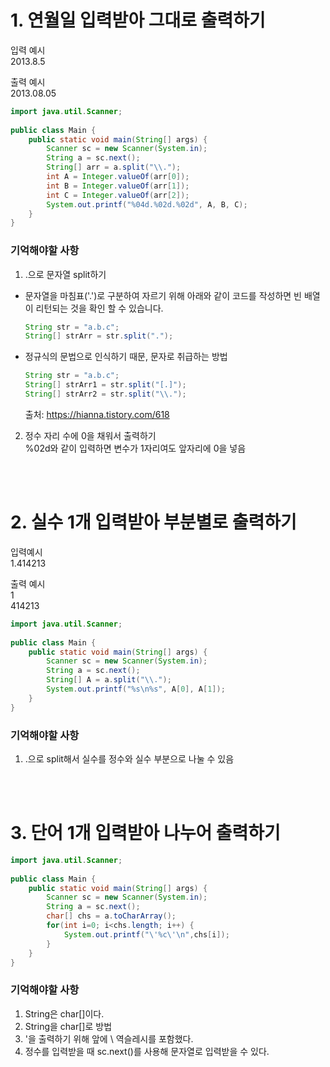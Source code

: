 # 1. 연월일 입력받아 그대로 출력하기 
입력 예시   
2013.8.5

출력 예시    
2013.08.05
~~~java 
import java.util.Scanner;
 
public class Main {
    public static void main(String[] args) {
        Scanner sc = new Scanner(System.in);
        String a = sc.next();
        String[] arr = a.split("\\.");
        int A = Integer.valueOf(arr[0]);
        int B = Integer.valueOf(arr[1]);
        int C = Integer.valueOf(arr[2]);
        System.out.printf("%04d.%02d.%02d", A, B, C);
    }
}

~~~
### 기억해야할 사항
1. .으로 문자열 split하기   
  * 문자열을 마침표('.')로 구분하여 자르기 위해 아래와 같이 코드를 작성하면 빈 배열이 리턴되는 것을 확인 할 수 있습니다.
    ~~~java
    String str = "a.b.c";
    String[] strArr = str.split(".");
    ~~~
   * 정규식의 문법으로 인식하기 때문, 문자로 취급하는 방법
        ~~~java
        String str = "a.b.c";
        String[] strArr1 = str.split("[.]");
        String[] strArr2 = str.split("\\.");
        ~~~
        출처: https://hianna.tistory.com/618    

2. 정수 자리 수에 0을 채워서 출력하기   
   %02d와 같이 입력하면 변수가 1자리여도 앞자리에 0을 넣음

<br>  <br>

# 2. 실수 1개 입력받아 부분별로 출력하기
입력예시   
1.414213

출력 예시    
1    
414213


~~~java
import java.util.Scanner;
 
public class Main {
    public static void main(String[] args) {
        Scanner sc = new Scanner(System.in);
        String a = sc.next();
        String[] A = a.split("\\.");
        System.out.printf("%s\n%s", A[0], A[1]);
    }
}

~~~
### 기억해야할 사항
1. .으로 split해서 실수를 정수와 실수 부분으로 나눌 수 있음

<br><br>

# 3. 단어 1개 입력받아 나누어 출력하기
~~~java
import java.util.Scanner;
 
public class Main {
    public static void main(String[] args) {
        Scanner sc = new Scanner(System.in);
        String a = sc.next();
        char[] chs = a.toCharArray();
        for(int i=0; i<chs.length; i++) {
            System.out.printf("\'%c\'\n",chs[i]);
        }
    }
}
~~~
### 기억해야할 사항
1. String은 char[]이다.
2. String을 char[]로 방법
3. '을 출력하기 위해 앞에 \ 역슬레시를 포함했다.
4. 정수를 입력받을 때 sc.next()를 사용해 문자열로 입력받을 수 있다. 